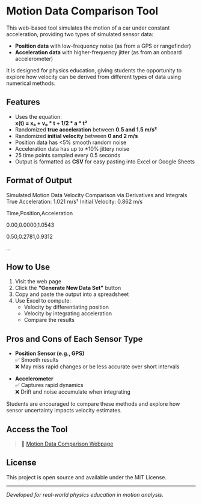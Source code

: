 # Motion Data Comparison Tool

This web-based tool simulates the motion of a car under constant acceleration, providing two types of simulated sensor data:

- **Position data** with low-frequency noise (as from a GPS or rangefinder)
- **Acceleration data** with higher-frequency jitter (as from an onboard accelerometer)

It is designed for physics education, giving students the opportunity to explore how velocity can be derived from different types of data using numerical methods.

## Features
- Uses the equation:  
  **x(t) = x₀ + v₀ * t + 1/2 * a * t²**
- Randomized **true acceleration** between **0.5 and 1.5 m/s²**
- Randomized **initial velocity** between **0 and 2 m/s**
- Position data has <5% smooth random noise
- Acceleration data has up to ±10% jittery noise
- 25 time points sampled every 0.5 seconds
- Output is formatted as **CSV** for easy pasting into Excel or Google Sheets

## Format of Output
Simulated Motion Data
Velocity Comparison via Derivatives and Integrals
True Acceleration: 1.021 m/s²
Initial Velocity: 0.862 m/s

Time,Position,Acceleration

0.00,0.0000,1.0543

0.50,0.2781,0.9312

...


## How to Use
1. Visit the web page  
2. Click the **"Generate New Data Set"** button  
3. Copy and paste the output into a spreadsheet  
4. Use Excel to compute:  
   - Velocity by differentiating position  
   - Velocity by integrating acceleration  
   - Compare the results

## Pros and Cons of Each Sensor Type
- **Position Sensor (e.g., GPS)**  
  ✅ Smooth results  
  ❌ May miss rapid changes or be less accurate over short intervals

- **Accelerometer**  
  ✅ Captures rapid dynamics  
  ❌ Drift and noise accumulate when integrating

Students are encouraged to compare these methods and explore how sensor uncertainty impacts velocity estimates.

## Access the Tool
> 🔗 [Motion Data Comparison Webpage](https://Rororodiculous.github.io/motion-data-comparison/)

## License
This project is open source and available under the MIT License.

---
*Developed for real-world physics education in motion analysis.*
